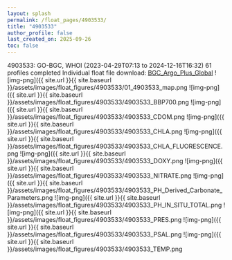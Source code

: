 ```yaml
---
layout: splash
permalink: /float_pages/4903533/
title: "4903533"
author_profile: false
last_created_on: 2025-09-26
toc: false
---
```

 
4903533: GO-BGC, WHOI (2023-04-29T07:13 to 2024-12-16T16:32)
61 profiles completed
Individual float file download: [BGC_Argo_Plus_Global](https://ftp.soest.hawaii.edu/bgc_argo_plus/Individual_Floats/outliers_removed/4903533_Sprof_processed.nc)
![img-png]({{ site.url }}{{ site.baseurl }}/assets/images/float_figures/4903533/01_4903533_map.png
![img-png]({{ site.url }}{{ site.baseurl }}/assets/images/float_figures/4903533/4903533_BBP700.png
![img-png]({{ site.url }}{{ site.baseurl }}/assets/images/float_figures/4903533/4903533_CDOM.png
![img-png]({{ site.url }}{{ site.baseurl }}/assets/images/float_figures/4903533/4903533_CHLA.png
![img-png]({{ site.url }}{{ site.baseurl }}/assets/images/float_figures/4903533/4903533_CHLA_FLUORESCENCE.png
![img-png]({{ site.url }}{{ site.baseurl }}/assets/images/float_figures/4903533/4903533_DOXY.png
![img-png]({{ site.url }}{{ site.baseurl }}/assets/images/float_figures/4903533/4903533_NITRATE.png
![img-png]({{ site.url }}{{ site.baseurl }}/assets/images/float_figures/4903533/4903533_PH_Derived_Carbonate_Parameters.png
![img-png]({{ site.url }}{{ site.baseurl }}/assets/images/float_figures/4903533/4903533_PH_IN_SITU_TOTAL.png
![img-png]({{ site.url }}{{ site.baseurl }}/assets/images/float_figures/4903533/4903533_PRES.png
![img-png]({{ site.url }}{{ site.baseurl }}/assets/images/float_figures/4903533/4903533_PSAL.png
![img-png]({{ site.url }}{{ site.baseurl }}/assets/images/float_figures/4903533/4903533_TEMP.png
